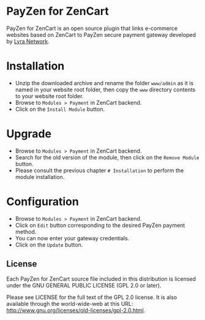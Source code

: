 # PayZen for ZenCart

PayZen for ZenCart is an open source plugin that links e-commerce websites based on ZenCart to PayZen secure payment gateway developed by [Lyra Network](https://www.lyra.com/).

# Installation

- Unzip the downloaded archive and rename the folder `www/admin` as it is named in your website root folder, then copy the `www` directory contents to your website root folder.
- Browse to `Modules > Payment` in ZenCart backend.
- Click on the `Install Module` button.

# Upgrade

- Browse to `Modules > Payment` in ZenCart backend.
- Search for the old version of the module, then click on the `Remove Module` button.
- Please consult the previous chapter `# Installation` to perform the module installation.

# Configuration

- Browse to `Modules > Payment` in ZenCart backend.
- Click on `Edit` button corresponding to the desired PayZen payment method.
- You can now enter your gateway credentials.
- Click on the `Update` button.

## License

Each PayZen for ZenCart source file included in this distribution is licensed under the GNU GENERAL PUBLIC LICENSE (GPL 2.0 or later).

Please see LICENSE for the full text of the GPL 2.0 license. It is also available through the world-wide-web at this URL: http://www.gnu.org/licenses/old-licenses/gpl-2.0.html.